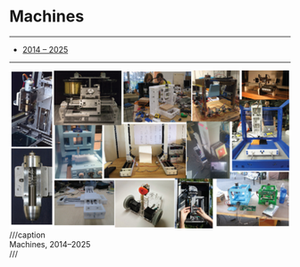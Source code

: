 # Machines

---

- [2014 – 2025](http://mtm.cba.mit.edu/)

---

![](machines.jpg)
///caption  
Machines, 2014–2025  
///
